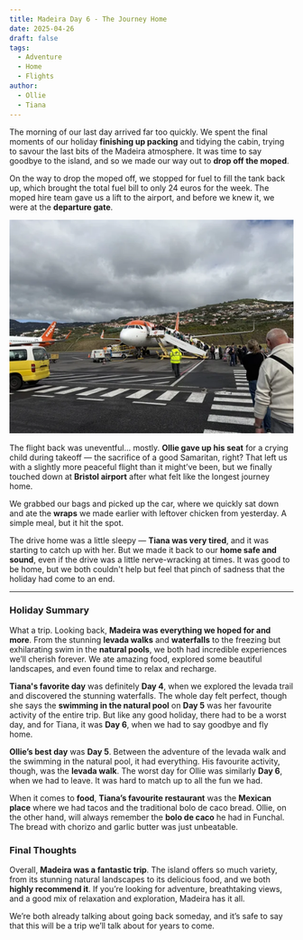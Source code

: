```yaml
---
title: Madeira Day 6 - The Journey Home
date: 2025-04-26
draft: false
tags:
  - Adventure
  - Home
  - Flights
author:
  - Ollie
  - Tiana
---
```


The morning of our last day arrived far too quickly. We spent the final moments of our holiday **finishing up packing** and tidying the cabin, trying to savour the last bits of the Madeira atmosphere. It was time to say goodbye to the island, and so we made our way out to **drop off the moped**.

On the way to drop the moped off, we stopped for fuel to fill the tank back up, which brought the total fuel bill to only 24 euros for the week. The moped hire team gave us a lift to the airport, and before we knew it, we were at the **departure gate**.

![Image Description](/images/0fc1d7e2e7dbe0b0c19ae3795b67d6e73fd49f89e3318663773e7453af5743af.webp)

The flight back was uneventful… mostly. **Ollie gave up his seat** for a crying child during takeoff — the sacrifice of a good Samaritan, right? That left us with a slightly more peaceful flight than it might’ve been, but we finally touched down at **Bristol airport** after what felt like the longest journey home.

We grabbed our bags and picked up the car, where we quickly sat down and ate the **wraps** we made earlier with leftover chicken from yesterday. A simple meal, but it hit the spot.

The drive home was a little sleepy — **Tiana was very tired**, and it was starting to catch up with her. But we made it back to our **home safe and sound**, even if the drive was a little nerve-wracking at times. It was good to be home, but we both couldn't help but feel that pinch of sadness that the holiday had come to an end.

---

### **Holiday Summary**

What a trip. Looking back, **Madeira was everything we hoped for and more**. From the stunning **levada walks** and **waterfalls** to the freezing but exhilarating swim in the **natural pools**, we both had incredible experiences we’ll cherish forever. We ate amazing food, explored some beautiful landscapes, and even found time to relax and recharge.

**Tiana's favorite day** was definitely **Day 4**, when we explored the levada trail and discovered the stunning waterfalls. The whole day felt perfect, though she says the **swimming in the natural pool** on **Day 5** was her favourite activity of the entire trip. But like any good holiday, there had to be a worst day, and for Tiana, it was **Day 6**, when we had to say goodbye and fly home.

**Ollie’s best day** was **Day 5**. Between the adventure of the levada walk and the swimming in the natural pool, it had everything. His favourite activity, though, was the **levada walk**. The worst day for Ollie was similarly **Day 6**, when we had to leave. It was hard to match up to all the fun we had.

When it comes to **food**, **Tiana’s favourite restaurant** was the **Mexican place** where we had tacos and the traditional bolo de caco bread. Ollie, on the other hand, will always remember the **bolo de caco** he had in Funchal. The bread with chorizo and garlic butter was just unbeatable.

### **Final Thoughts**

Overall, **Madeira was a fantastic trip**. The island offers so much variety, from its stunning natural landscapes to its delicious food, and we both **highly recommend it**. If you’re looking for adventure, breathtaking views, and a good mix of relaxation and exploration, Madeira has it all.

We’re both already talking about going back someday, and it’s safe to say that this will be a trip we’ll talk about for years to come.

